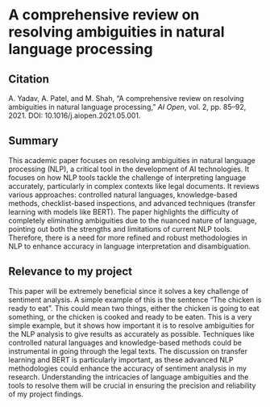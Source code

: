 # A comprehensive review on resolving ambiguities in natural language processing
## Citation
A. Yadav, A. Patel, and M. Shah, “A comprehensive review on resolving ambiguities in natural language processing,” *AI Open*, vol. 2, pp. 85–92, 2021. DOI: 10.1016/j.aiopen.2021.05.001.
## Summary
This academic paper focuses on resolving ambiguities in natural language processing (NLP), a critical tool in the development of AI technologies. It focuses on how NLP tools tackle the challenge of interpreting language accurately, particularly in complex contexts like legal documents. It reviews various approaches: controlled natural languages, knowledge-based methods, checklist-based inspections, and advanced techniques (transfer learning with models like BERT). The paper highlights the difficulty of completely eliminating ambiguities due to the nuanced nature of language, pointing out both the strengths and limitations of current NLP tools. Therefore, there is a need for more refined and robust methodologies in NLP to enhance accuracy in language interpretation and disambiguation.
## Relevance to my project
This paper will be extremely beneficial since it solves a key challenge of sentiment analysis. A simple example of this is the sentence “The chicken is ready to eat”. This could mean two things, either the chicken is going to eat something, or the chicken is cooked and ready to be eaten. This is a very simple example, but it shows how important it is to resolve ambiguities for the NLP analysis to give results as accurately as possible. Techniques like controlled natural languages and knowledge-based methods could be instrumental in going through the legal texts. The discussion on transfer learning and BERT is particularly important, as these advanced NLP methodologies could enhance the accuracy of sentiment analysis in my research. Understanding the intricacies of language ambiguities and the tools to resolve them will be crucial in ensuring the precision and reliability of my project findings.